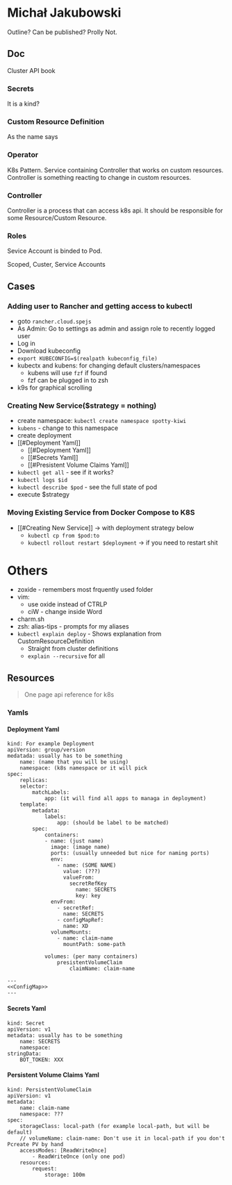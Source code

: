 
# Michał Jakubowski

Outline? Can be published? Prolly Not.

## Doc

Cluster API book

### Secrets

It is a kind?

### Custom Resource Definition

As the name says

### Operator

K8s Pattern.
Service containing Controller that works on custom resources.
Controller is something reacting to change in custom resources.

### Controller

Controller is a process that can access k8s api.
It should be responsible for some Resource/Custom Resource.

### Roles

Sevice Account is binded to Pod.

Scoped, Custer, Service Accounts

## Cases

### Adding user to Rancher and getting access to kubectl

- goto `rancher.cloud.spejs`
- As Admin: Go to settings as admin and assign role to recently logged user
- Log in
- Download kubeconfig
- `export KUBECONFIG=$(realpath kubeconfig_file)`
- kubectx and kubens: for changing default clusters/namespaces
    - kubens will use `fzf` if found
    - fzf can be plugged in to zsh
- k9s for graphical scrolling

### Creating New Service($strategy = nothing)

- create namespace: `kubectl create namespace spotty-kiwi`
- `kubens` - change to this namespace
- create deployment
- [[#Deployment Yaml]]
    - [[#Deployment Yaml]]
    - [[#Secrets Yaml]]
    - [[#Presistent Volume Claims Yaml]]
- `kubectl get all` - see if it works?
- `kubectl logs $id`
- `kubectl describe $pod` - see the full state of pod
- execute $strategy

### Moving Existing Service from Docker Compose to K8S

- [[#Creating New Service]] -> with deployment strategy below 
    - `kubectl cp from $pod:to`
    - `kubectl rollout restart $deployment` -> if you need to restart shit

# Others

- zoxide - remembers most frquently used folder
- vim: 
    - use oxide instead of CTRLP
    - ciW - change inside Word 
- charm.sh
- zsh: alias-tips - prompts for my aliases
- `kubectl explain deploy` - Shows explanation from CustomResourceDefinition
    - Straight from cluster definitions
    - `explain --recursive` for all

## Resources 

>One page api reference for k8s

### Yamls

#### Deployment Yaml

```
kind: For example Deployment
apiVersion: group/version
medatada: usually has to be something
    name: (name that you will be using)
    namespace: (k8s namespace or it will pick
spec:
    replicas:
    selector:
        matchLabels:
            app: (it will find all apps to managa in deployment)
    template:
        metadata:
            labels:
                app: (should be label to be matched)
        spec:
            containers:
            - name: (just name)
              image: (image name)
              ports: (usually unneeded but nice for naming ports)
              env:
                - name: (SOME NAME)
                  value: (???)
                  valueFrom:
                    secretRefKey
                      name: SECRETS
                      key: key
              envFrom:
                - secretRef:
                  name: SECRETS
                - configMapRef:
                  name: XD
              volumeMounts:
                - name: claim-name
                  mountPath: some-path

            volumes: (per many containers)
                presistentVolumeClaim
                    claimName: claim-name

---
<<ConfigMap>>
---
```

#### Secrets Yaml

```
kind: Secret
apiVersion: v1
metadata: usually has to be something
    name: SECRETS
    namespace: 
stringData:
    BOT_TOKEN: XXX
```

#### Persistent Volume Claims Yaml

```
kind: PersistentVolumeClaim
apiVersion: v1
metadata:
    name: claim-name
    namespace: ???
spec:
    storageClass: local-path (for example local-path, but will be default)
    // volumeName: claim-name: Don't use it in local-path if you don't Pcreate PV by hand
    accessModes: [ReadWriteOnce]
        - ReadWriteOnce (only one pod) 
    resources:
        request: 
            storage: 100m
```
